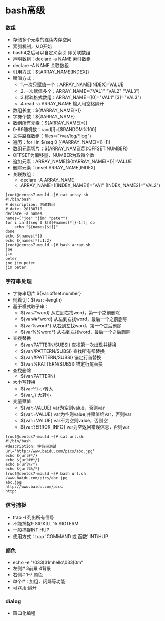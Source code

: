 # bash高级

### 数组

- 存储多个元素的连续内存空间
- 索引机制，从0开始
- bash4之后可以自定义索引 即关联数组
- 声明数组：declare -a NAME 索引数组
- declare -A NAME 关联数组
- 引用方式：${ARRAY_NAME[INDEX]}
- 赋值方式：
    + 1.一次只赋值一个：ARRAY_NAME[INDEX]=VALUE
    + 2.一次赋值多个：ARRAY_NAME=("VAL1" "VAL2" "VAL3")
    + 3.稀疏格式数组：ARRAY_NAME=([0]="VAL1" [3]="VAL3")
    + 4.read -a ARRAY_NAME 输入用空格隔开
- 数组长度：${#ARRAY_NAME[*]}
- 字符个数：${#ARRAY_NAME}
- 数组所有元素：${ARRAY_NAME[*]}
- 0-99随机数：rand[$i]=$[$RANDOM%100]
- 文件路径数组：files=("/var/log/*.log")
- 遍历：for i in $(seq 0 $[${#ARRAY_NAME[*]}-1])
- 数组元素切片：${ARRAY_NAME[@]:OFFSET:NUMBER}
- OFFSET为偏移量，NUMBER为取得个数
- 追加元素：ARRAY_NAME[${#ARRAY_NAME[*]}]=VALUE
- 删除元素：unset ARRAY_NAME[INDEX]
- 关联数组：
    + declare -A ARRAY_NAME
    + ARRAY_NAME=([INDEX_NAME1]="VA1" [INDEX_NAME2]="VAL2")
```
[root@centos7-mould ~]# cat array.sh
#!/bin/bash
# description: 测试数组
# date: 20180710
declare -a names
names=("joe" "jim" "peter")
for i in $(seq 0 $[${#names[*]}-1]); do
    echo "${names[$i]}"
done
echo ${names[*]}
echo ${names[*]:1:2}
[root@centos7-mould ~]# bash array.sh
joe
jim
peter
joe jim peter
jim peter
```

### 字符串处理

- 字符串切片 ${var:offset:number}
- 倒着切：${var: -length}
- 基于模式取子串：
    + ${var#*word} 从左到右找word，第一个之前删除
    + ${var##*word} 从左到右找word，最后一个之前删除
    + ${var%word*} 从右到左找word，第一个之后删除
    + ${var%%word*} 从右到左找word，最后一个之后删除
- 查找替换
    + ${var/PATTERN/SUBSI} 查找第一次出现并替换
    + ${var//PATTERN/SUBSI} 查找所有都替换
    + ${var/#PATTERN/SUBSI} 锚定行首替换
    + ${var/%PATTERN/SUBSI} 锚定行尾替换
- 查找删除
    + ${var/PATTERN}
- 大小写转换
    + ${var^^} 小转大
    + ${var,,} 大转小
- 变量赋值
    + ${var:-VALUE} var为空则value，否则var
    + ${var:=VALUE} var为空则value,并赋值给var，否则var
    + ${var:+VALUE} var不为空则value，否则空
    + ${var:?ERROR_INFO} var为空返回错误信息，否则var

```
[root@centos7-mould ~]# cat url.sh
#!/bin/bash
#description: 字符串测试
url="http://www.baidu.com/pics/abc.jpg"
echo ${url#*/}
echo ${url##*/}
echo ${url%/*}
echo ${url%%/*}
[root@centos7-mould ~]# bash url.sh
/www.baidu.com/pics/abc.jpg
abc.jpg
http://www.baidu.com/pics
http:
```

### 信号捕捉

- trap -l 列出所有信号
- 不能捕捉9 SIGKILL 15 SIGTERM
- 一般捕捉INT HUP
- 使用方式：trap 'COMMAND 或 函数' INT/HUP

### 颜色

- echo -e "\033[31mhello\033[0m"
- 左侧# 3前景 4背景
- 右侧# 1-7 颜色
- 单个#：加粗，闪烁等功能
- 可以用;隔开

### dialog
- 窗口化编程
